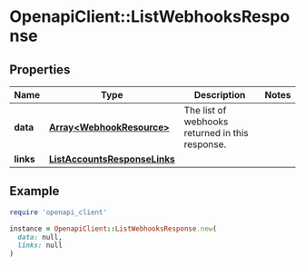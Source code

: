 # OpenapiClient::ListWebhooksResponse

## Properties

| Name | Type | Description | Notes |
| ---- | ---- | ----------- | ----- |
| **data** | [**Array&lt;WebhookResource&gt;**](WebhookResource.md) | The list of webhooks returned in this response.  |  |
| **links** | [**ListAccountsResponseLinks**](ListAccountsResponseLinks.md) |  |  |

## Example

```ruby
require 'openapi_client'

instance = OpenapiClient::ListWebhooksResponse.new(
  data: null,
  links: null
)
```

